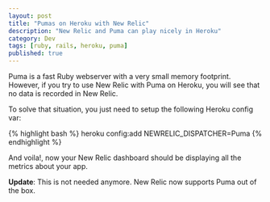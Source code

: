 ```yaml
---
layout: post
title: "Pumas on Heroku with New Relic"
description: "New Relic and Puma can play nicely in Heroku"
category: Dev
tags: [ruby, rails, heroku, puma]
published: true
---
```

Puma is a fast Ruby webserver with a very small memory footprint.
However, if you try to use New Relic with Puma on Heroku, you will see
that no data is recorded in New Relic.

To solve that situation, you just need to setup the following
Heroku config var:

<!--more-->

{% highlight bash %}
  heroku config:add NEWRELIC_DISPATCHER=Puma
{% endhighlight %}

And voila!, now your New Relic dashboard should be displaying all
the metrics about your app.

<div class="update">
  <strong>Update</strong>: This is not needed anymore. New Relic
  now supports Puma out of the box.
</div>
